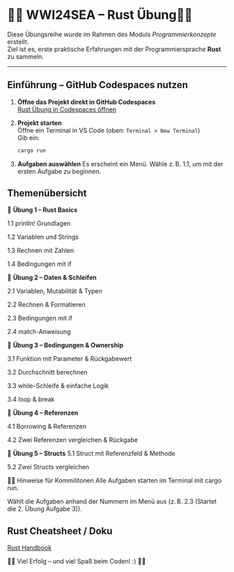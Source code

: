 # 🦀🦀 WWI24SEA – Rust Übung🦀🦀

Diese Übungsreihe wurde im Rahmen des Moduls *Programmierkonzepte* erstellt.  
Ziel ist es, erste praktische Erfahrungen mit der Programmiersprache **Rust** zu sammeln.

---

##  Einführung – GitHub Codespaces nutzen

1. **Öffne das Projekt direkt in GitHub Codespaces**  
   [Rust Übung in Codespaces öffnen](https://github.com/codespaces/new?repo=Erel1406/rust-uebung)

2. **Projekt starten**  
   Öffne ein Terminal in VS Code (oben: `Terminal > New Terminal`)  
   Gib ein:

   ```bash
   cargo run


3. **Aufgaben auswählen**
Es erscheint ein Menü. Wähle z. B. 1.1, um mit der ersten Aufgabe zu beginnen. 

## Themenübersicht

🦀 **Übung 1 – Rust Basics**

1.1 println! Grundlagen

1.2 Variablen und Strings

1.3 Rechnen mit Zahlen

1.4  Bedingungen mit if

🦀 **Übung 2 – Daten & Schleifen**

2.1 Variablen, Mutabilität & Typen

2.2 Rechnen & Formatieren

2.3  Bedingungen mit if

2.4  match-Anweisung

🦀 **Übung 3 – Bedingungen & Ownership**

3.1 Funktion mit Parameter & Rückgabewert

3.2 Durchschnitt berechnen

3.3 while-Schleife & einfache Logik

3.4 loop & break

🦀 **Übung 4 – Referenzen**

4.1 Borrowing & Referenzen

4.2 Zwei Referenzen vergleichen & Rückgabe

🦀 **Übung 5 – Structs**
5.1 Struct mit Referenzfeld & Methode

5.2 Zwei Structs vergleichen

🦀🦀 Hinweise für Kommilitonen
Alle Aufgaben starten im Terminal mit cargo run.

Wählt die Aufgaben anhand der Nummern im Menü aus (z. B. 2.3 (Startet die 2. Übung Aufgabe 3)).


 ## Rust Cheatsheet / Doku
 [Rust Handbook](https://doc.rust-lang.org/book/)

🦀🦀 Viel Erfolg – und viel Spaß beim Coden! :) 🦀🦀 


